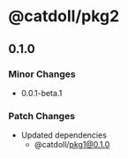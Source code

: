 # @catdoll/pkg2

## 0.1.0

### Minor Changes

- 0.0.1-beta.1

### Patch Changes

- Updated dependencies
  - @catdoll/pkg1@0.1.0

